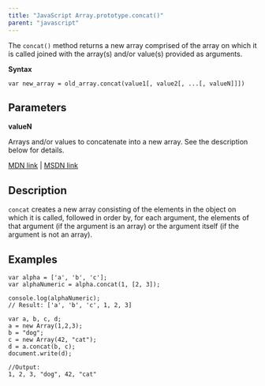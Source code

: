 ```yaml
---
title: "JavaScript Array.prototype.concat()"
parent: "javascript"
---
```


The `concat()` method returns a new array comprised of the array on which it is called joined with the array(s) and/or value(s) provided as arguments.

**Syntax**

    var new_array = old_array.concat(value1[, value2[, ...[, valueN]]])

## Parameters

**valueN**

Arrays and/or values to concatenate into a new array. See the description below for details.

[MDN link](https://developer.mozilla.org/en-US/docs/Web/JavaScript/Reference/Global_Objects/Array/concat) | [MSDN link](https://msdn.microsoft.com/en-us/LIBRary/2e06zxh0%28v=vs.94%29.aspx)

## Description

`concat` creates a new array consisting of the elements in the object on which it is called, followed in order by, for each argument, the elements of that argument (if the argument is an array) or the argument itself (if the argument is not an array).

## Examples

    var alpha = ['a', 'b', 'c'];
    var alphaNumeric = alpha.concat(1, [2, 3]);

    console.log(alphaNumeric); 
    // Result: ['a', 'b', 'c', 1, 2, 3]

    var a, b, c, d;
    a = new Array(1,2,3);
    b = "dog";
    c = new Array(42, "cat");
    d = a.concat(b, c);
    document.write(d);

    //Output: 
    1, 2, 3, "dog", 42, "cat"
